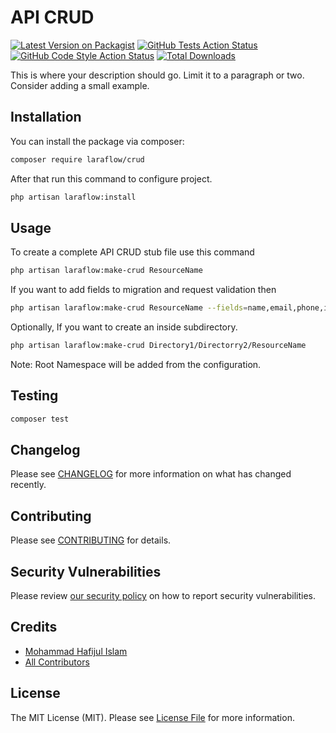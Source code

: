 # API CRUD

[![Latest Version on Packagist](https://img.shields.io/packagist/v/laraflow/crud.svg?style=flat-square)](https://packagist.org/packages/laraflow/crud)
[![GitHub Tests Action Status](https://img.shields.io/github/actions/workflow/status/laraflow/crud/run-tests.yml?branch=main&label=tests&style=flat-square)](https://github.com/laraflow/crud/actions?query=workflow%3Arun-tests+branch%3Amain)
[![GitHub Code Style Action Status](https://img.shields.io/github/actions/workflow/status/laraflow/crud/fix-php-code-style-issues.yml?branch=main&label=code%20style&style=flat-square)](https://github.com/laraflow/crud/actions?query=workflow%3A"Fix+PHP+code+style+issues"+branch%3Amain)
[![Total Downloads](https://img.shields.io/packagist/dt/laraflow/crud.svg?style=flat-square)](https://packagist.org/packages/laraflow/crud)

This is where your description should go. Limit it to a paragraph or two. Consider adding a small example.

## Installation

You can install the package via composer:

```bash
composer require laraflow/crud
```

After that run this command to configure project.

```bash
php artisan laraflow:install
```

## Usage

To create a complete API CRUD stub file use this command

```bash
php artisan laraflow:make-crud ResourceName
```

If you want to add fields to migration and request validation then

```bash
php artisan laraflow:make-crud ResourceName --fields=name,email,phone,image
```

Optionally, If you want to create an inside subdirectory.

```bash
php artisan laraflow:make-crud Directory1/Directorry2/ResourceName
```

Note: Root Namespace will be added from the configuration.

## Testing

```bash
composer test
```

## Changelog

Please see [CHANGELOG](CHANGELOG.md) for more information on what has changed recently.

## Contributing

Please see [CONTRIBUTING](CONTRIBUTING.md) for details.

## Security Vulnerabilities

Please review [our security policy](../../security/policy) on how to report security vulnerabilities.

## Credits

- [Mohammad Hafijul Islam](https://github.com/hafijul233)
- [All Contributors](../../contributors)

## License

The MIT License (MIT). Please see [License File](LICENSE.md) for more information.
